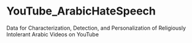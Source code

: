 # YouTube_ArabicHateSpeech
Data for Characterization, Detection, and Personalization of Religiously Intolerant Arabic Videos on YouTube
